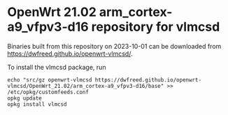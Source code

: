 OpenWrt 21.02 arm_cortex-a9_vfpv3-d16 repository for vlmcsd
========

Binaries built from this repository on 2023-10-01 can be downloaded from <https://dwfreed.github.io/openwrt-vlmcsd/>.

To install the vlmcsd package, run

```
echo "src/gz openwrt-vlmcsd https://dwfreed.github.io/openwrt-vlmcsd/OpenWrt_21.02/arm_cortex-a9_vfpv3-d16/base" >> /etc/opkg/customfeeds.conf
opkg update
opkg install vlmcsd
```
